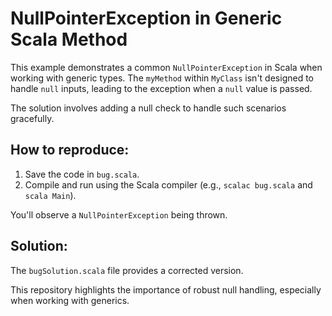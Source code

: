 # NullPointerException in Generic Scala Method

This example demonstrates a common `NullPointerException` in Scala when working with generic types.  The `myMethod` within `MyClass` isn't designed to handle `null` inputs, leading to the exception when a `null` value is passed.

The solution involves adding a null check to handle such scenarios gracefully.

## How to reproduce:

1.  Save the code in `bug.scala`.
2.  Compile and run using the Scala compiler (e.g., `scalac bug.scala` and `scala Main`).

You'll observe a `NullPointerException` being thrown.

## Solution:

The `bugSolution.scala` file provides a corrected version.

This repository highlights the importance of robust null handling, especially when working with generics.